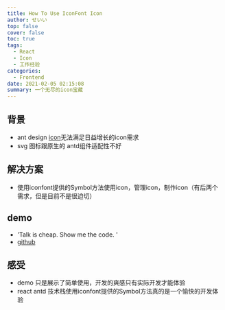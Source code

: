 ```yaml
---
title: How To Use IconFont Icon
author: せいい
top: false
cover: false
toc: true
tags:
  - React
  - Icon
  - 工作经验
categories:
  - Frontend
date: 2021-02-05 02:15:08
summary: 一个无尽的icon宝藏
---
```


## 背景
* ant design [icon](https://ant.design/components/icon-cn/)无法满足日益增长的icon需求
* svg 图标跟原生的 antd组件适配性不好

## 解决方案
* 使用iconfont提供的Symbol方法使用icon，管理icon，制作icon（有后两个需求，但是目前不是很迫切）

## demo
* 'Talk is cheap. Show me the code. '
* [github](https://github.com/ccloveak/Components_Demo/tree/main/react_icon)

## 感受
* demo 只是展示了简单使用，开发的爽感只有实际开发才能体验
* react antd 技术栈使用iconfont提供的Symbol方法真的是一个愉快的开发体验

